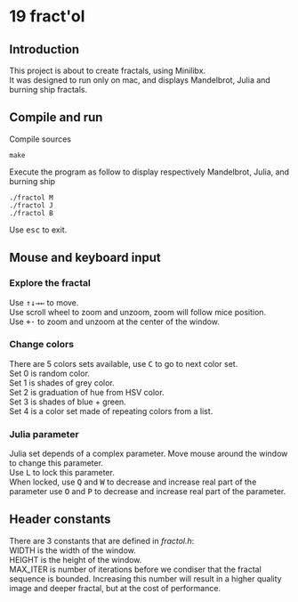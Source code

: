 # 19 fract'ol

## Introduction
This project is about to create fractals, using Minilibx.  
It was designed to run only on mac, and displays Mandelbrot, Julia and burning ship fractals.

## Compile and run
Compile sources
```
make
```
Execute the program as follow to display respectively Mandelbrot, Julia, and burning ship
```
./fractol M
./fractol J
./fractol B
```
Use <kbd>esc</kbd> to exit.

## Mouse and keyboard input

### Explore the fractal

Use <kbd>↑</kbd><kbd>↓</kbd><kbd>→</kbd><kbd>←</kbd> to move.  
Use scroll wheel to zoom and unzoom, zoom will follow mice position.  
Use <kbd>+</kbd><kbd>-</kbd> to zoom and unzoom at the center of the window.  

### Change colors

There are 5 colors sets available, use <kbd>C</kbd> to go to next color set.  
Set 0 is random color.  
Set 1 is shades of grey color.  
Set 2 is graduation of hue from HSV color.  
Set 3 is shades of blue + green.  
Set 4 is a color set made of repeating colors from a list.  

### Julia parameter

Julia set depends of a complex parameter.
Move mouse around the window to change this parameter.  
Use <kbd>L</kbd> to lock this parameter.  
When locked, use <kbd>Q</kbd> and <kbd>W</kbd> to decrease and increase real part of the parameter
use <kbd>O</kbd> and <kbd>P</kbd> to decrease and increase real part of the parameter.

## Header constants

There are 3 constants that are defined in *fractol.h*:  
WIDTH is the width of the window.  
HEIGHT is the height of the window.  
MAX\_ITER is number of iterations before we condiser that the fractal sequence is bounded.
Increasing this number will result in a higher quality image and deeper fractal, but at the cost of performance.
